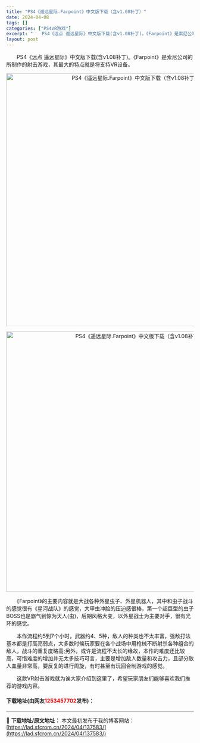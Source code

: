 ```yaml
---
title: "PS4《遥远星际.Farpoint》中文版下载（含v1.08补丁）"
date: 2024-04-08
tags: []
categories: ["PS4VR游戏"]
excerpt: "　　PS4《远点 遥远星际》中文版下载(含v1.08补丁)。《Farpoint》是索尼公司的所制作的射击游戏，其最大的特点就是将支持VR设备。 　　《Farpoint》的主要内容就是大战各种外星虫子、外星机器人，其中和虫子战斗的感觉很有《星河战队》的感觉，大甲虫冲脸的压迫感很棒，第一个超巨型的虫子B&hellip;"
layout: post
---
```


 <p>　　PS4《远点 遥远星际》中文版下载(含v1.08补丁)。《Farpoint》是索尼公司的所制作的射击游戏，其最大的特点就是将支持VR设备。</p> <p align="center"><img align="" border="0" src="https://lad.sfcrom.cn/wp-content/uploads/2024/04/20240408_6613bb546f9de.webp" width="680" alt="PS4《遥远星际.Farpoint》中文版下载（含v1.08补丁）" /></p> <p align="center"><img align="" border="0" src="https://lad.sfcrom.cn/wp-content/uploads/2024/04/20240408_6613bb54c9b27.webp" width="700" alt="PS4《遥远星际.Farpoint》中文版下载（含v1.08补丁）" /></p> <p>　　《Farpoint》的主要内容就是大战各种外星虫子、外星机器人，其中和虫子战斗的感觉很有《星河战队》的感觉，大甲虫冲脸的压迫感很棒，第一个超巨型的虫子BOSS也是霸气到惊为天人(虫)，后期风格大变，以外星战士为主要对手，很有光环的感觉。</p> <p>　　本作流程约5到7个小时，武器约4、5种，敌人的种类也不太丰富，强敌打法基本都是打高亮弱点，大多数时候玩家要在各个战场中用枪械不断射杀各种组合的敌人，战斗的重复度略高;另外，或许是流程不太长的缘故，本作的难度还比较高，可惜难度的增加并无太多技巧可言，主要是增加敌人数量和攻击力，且部分敌人血量非常高，要反复的进行周旋，有时甚至有玩回合制游戏的感觉。</p> <p>　　这款VR射击游戏就为诶大家介绍到这里了，希望玩家朋友们能够喜欢我们推荐的游戏内容。</p> <p><h4>下载地址(由网友<font color="red">1253457702</font>发布)：</h4></p> 

---
📖 **下载地址/原文地址：** 本文最初发布于我的博客网站：[https://lad.sfcrom.cn/2024/04/137583/](https://lad.sfcrom.cn/2024/04/137583/)
